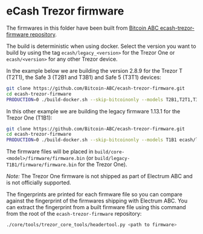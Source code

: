 # eCash Trezor firmware

The firmwares in this folder have been built from [Bitcoin ABC ecash-trezor-firmware repository](https://github.com/Bitcoin-ABC/ecash-trezor-firmware).

The build is deterministic when using docker.
Select the version you want to build by using the tag `ecash/legacy_<version>` for the Trezor One or `ecash/<version>` for any other Trezor device.

In the example below we are building the version 2.8.9 for the Trezor T (T2T1), the Safe 3 (T2B1 and T3B1) and Safe 5 (T3T1) devices:

```bash
git clone https://github.com/Bitcoin-ABC/ecash-trezor-firmware.git
cd ecash-trezor-firmware
PRODUCTION=0 ./build-docker.sh --skip-bitcoinonly --models T2B1,T2T1,T3B1,T3T1 ecash/2.8.9
```

In this other example we are building the legacy firmware 1.13.1 for the Trezor One (T1B1):

```bash
git clone https://github.com/Bitcoin-ABC/ecash-trezor-firmware.git
cd ecash-trezor-firmware
PRODUCTION=0 ./build-docker.sh --skip-bitcoinonly --models T1B1 ecash/legacy_1.13.1
```

The firmware files will be placed in `build/core-<model>/firmware/firmware.bin` (or `build/legacy-T1B1/firmware/firmware.bin` for the Trezor One).

*Note:* The Trezor One firmware is not shipped as part of Electrum ABC and is not officially supported.

The fingerprints are printed for each firmware file so you can compare against
the fingerprint of the firmwares shipping with Electrum ABC. You can extract
the fingerprint from a built firmware file using this command from the root of
the `ecash-trezor-firmware` repository:

```bash
./core/tools/trezor_core_tools/headertool.py <path to firmware>
```
